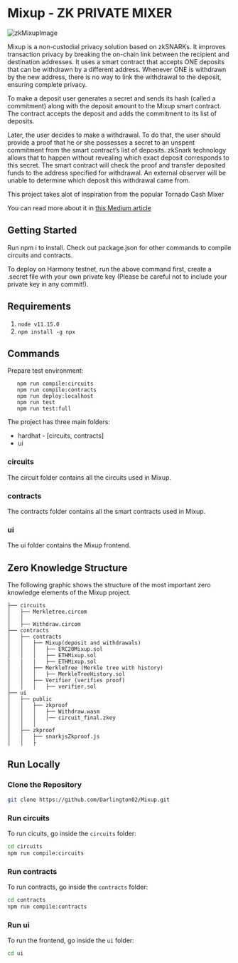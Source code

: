 # Mixup - ZK PRIVATE MIXER 

![zkMixupImage](https://pbs.twimg.com/media/FWR8_UCWIAAUTo_?format=jpg&name=small)

Mixup is a non-custodial privacy solution based on zkSNARKs. It improves transaction privacy by breaking the on-chain link between the recipient and destination addresses. It uses a smart contract that accepts ONE deposits that can be withdrawn by a different address. Whenever ONE is withdrawn by the new address, there is no way to link the withdrawal to the deposit, ensuring complete privacy.

To make a deposit user generates a secret and sends its hash (called a commitment) along with the deposit amount to the Mixup smart contract. The contract accepts the deposit and adds the commitment to its list of deposits.

Later, the user decides to make a withdrawal. To do that, the user should provide a proof that he or she possesses a secret to an unspent commitment from the smart contract’s list of deposits. zkSnark technology allows that to happen without revealing which exact deposit corresponds to this secret. The smart contract will check the proof and transfer deposited funds to the address specified for withdrawal. An external observer will be unable to determine which deposit this withdrawal came from.

This project takes alot of inspiration from the popular Tornado Cash Mixer

You can read more about it in [this Medium article](https://medium.com/@tornado.cash/introducing-private-transactions-on-ethereum-now-42ee915babe0)


## Getting Started

Run npm i to install. Check out package.json for other commands to compile circuits and contracts.

To deploy on Harmony testnet, run the above command first, create a .secret file with your own private key (Please be careful not to include your private key in any commit!). 

## Requirements

1. `node v11.15.0`
2. `npm install -g npx`

## Commands

Prepare test environment:

```
   npm run compile:circuits
   npm run compile:contracts
   npm run deploy:localhost
   npm run test
   npm run test:full
```

The project has three main folders:

- hardhat - [circuits, contracts]
- ui

### circuits

The circuit folder contains all the circuits used in Mixup.

### contracts

The contracts folder contains all the smart contracts used in Mixup.

### ui

The ui folder contains the Mixup frontend.

## Zero Knowledge Structure

The following graphic shows the structure of the most important zero knowledge elements of the Mixup project.

```text
├── circuits
│   ├── Merkletree.circom
│   │  
│   ├── Withdraw.circom
├── contracts
│   ├── contracts
│   │   ├── Mixup(deposit and withdrawals)
│   │   │   ├── ERC20Mixup.sol
│   │   │   ├── ETHMixup.sol
|   |   |   ├── ETHMixup.sol
│   │   ├── MerkleTree (Merkle tree with history)
│   │   │   ├── MerkleTreeHistory.sol
│   │   ├── Verifier (verifies proof)
│   │   │   ├── verifier.sol
├── ui
│   ├── public
│   │   ├── zkproof
│   │   │   ├── Withdraw.wasm
│   │   │   │── circuit_final.zkey
│   │   │
│   ├── zkproof
│   │   ├── snarkjsZkproof.js
│   │   ├
```

## Run Locally

### Clone the Repository

```bash
git clone https://github.com/Darlington02/Mixup.git
```

### Run circuits

To run cicuits, go inside the `circuits` folder:

```bash
cd circuits
npm run compile:circuits
```

### Run contracts

To run contracts, go inside the `contracts` folder:

```bash
cd contracts
npm run compile:contracts
```

### Run ui

To run the frontend, go inside the `ui` folder:

```bash
cd ui
```